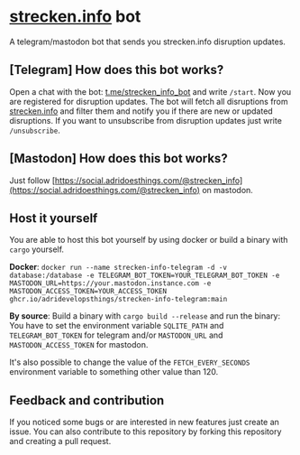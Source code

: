 # [strecken.info](http://strecken.info) bot
A telegram/mastodon bot that sends you strecken.info disruption updates.

## [Telegram] How does this bot works?

Open a chat with the bot: [t.me/strecken_info_bot](https://t.me/strecken_info_bot) and write `/start`. Now you are registered for disruption updates. The bot will fetch all disruptions from [strecken.info](http://strecken.info) and filter them and notify you if there are new or updated disruptions. If you want to unsubscribe from disruption updates just write `/unsubscribe`.

## [Mastodon] How does this bot works?
Just follow [https://social.adridoesthings.com/@strecken_info](https://social.adridoesthings.com/@strecken_info) on mastodon.

## Host it yourself

You are able to host this bot yourself by using docker or build a binary with `cargo` yourself.

**Docker**: ``docker run --name strecken-info-telegram -d -v database:/database -e TELEGRAM_BOT_TOKEN=YOUR_TELEGRAM_BOT_TOKEN -e MASTODON_URL=https://your.mastodon.instance.com -e MASTODON_ACCESS_TOKEN=YOUR_ACCESS_TOKEN ghcr.io/adridevelopsthings/strecken-info-telegram:main``

**By source**: Build a binary with ``cargo build --release`` and run the binary: You have to set the environment variable ``SQLITE_PATH`` and ``TELEGRAM_BOT_TOKEN`` for telegram and/or `MASTODON_URL` and `MASTODON_ACCESS_TOKEN` for mastodon.

It's also possible to change the value of the `FETCH_EVERY_SECONDS` environment variable to something other value than 120.

## Feedback and contribution

If you noticed some bugs or are interested in new features just create an issue. You can also contribute to this repository by forking this repository and creating a pull request. 